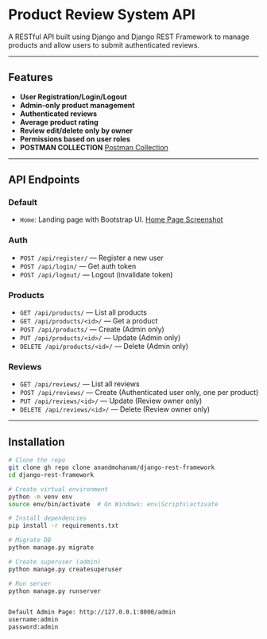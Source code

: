 # Product Review System API

A RESTful API built using Django and Django REST Framework to manage products and allow users to submit authenticated reviews.

---

## Features

- **User Registration/Login/Logout**
- **Admin-only product management**
- **Authenticated reviews**
- **Average product rating**
- **Review edit/delete only by owner**
- **Permissions based on user roles**
- **POSTMAN COLLECTION**
  [Postman Collection](postman_collection.json)

---

##  API Endpoints

### Default
- `Home`: Landing page with Bootstrap UI.
[Home Page Screenshot](index.png)

### Auth
- `POST /api/register/` — Register a new user
- `POST /api/login/` — Get auth token
- `POST /api/logout/` — Logout (invalidate token)

###  Products
- `GET /api/products/` — List all products
- `GET /api/products/<id>/` — Get a product
- `POST /api/products/` — Create (Admin only)
- `PUT /api/products/<id>/` — Update (Admin only)
- `DELETE /api/products/<id>/` — Delete (Admin only)

###  Reviews
- `GET /api/reviews/` — List all reviews
- `POST /api/reviews/` — Create (Authenticated user only, one per product)
- `PUT /api/reviews/<id>/` — Update (Review owner only)
- `DELETE /api/reviews/<id>/` — Delete (Review owner only)

---

##  Installation

```bash
# Clone the repo
git clone gh repo clone anandmohanam/django-rest-framework
cd django-rest-framework

# Create virtual environment
python -m venv env
source env/bin/activate  # On Windows: env\Scripts\activate

# Install dependencies
pip install -r requirements.txt

# Migrate DB
python manage.py migrate

# Create superuser (admin)
python manage.py createsuperuser

# Run server
python manage.py runserver


Default Admin Page: http://127.0.0.1:8000/admin
username:admin
password:admin